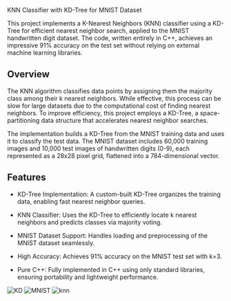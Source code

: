 
KNN Classifier with KD-Tree for MNIST Dataset

This project implements a K-Nearest Neighbors (KNN) classifier using a KD-Tree for efficient nearest neighbor search, applied to the MNIST handwritten digit dataset. The code, written entirely in C++, achieves an impressive 91% accuracy on the test set without relying on external machine learning libraries.


## Overview

The KNN algorithm classifies data points by assigning them the majority class among their k nearest neighbors. While effective, this process can be slow for large datasets due to the computational cost of finding nearest neighbors. To improve efficiency, this project employs a KD-Tree, a space-partitioning data structure that accelerates nearest neighbor searches.

The implementation builds a KD-Tree from the MNIST training data and uses it to classify the test data. The MNIST dataset includes 60,000 training images and 10,000 test images of handwritten digits (0-9), each represented as a 28x28 pixel grid, flattened into a 784-dimensional vector.


## Features

- KD-Tree Implementation: A custom-built KD-Tree organizes the training data, enabling fast nearest neighbor queries.



- KNN Classifier: Uses the KD-Tree to efficiently locate k nearest neighbors and predicts classes via majority voting.



- MNIST Dataset Support: Handles loading and preprocessing of the MNIST dataset seamlessly.



- High Accuracy: Achieves 91% accuracy on the MNIST test set with k=3.



- Pure C++: Fully implemented in C++ using only standard libraries, ensuring portability and lightweight performance.


![KD](https://github.com/user-attachments/assets/cd20e238-095b-47f1-a3f4-6beaac93ed51)
![MNIST](https://github.com/user-attachments/assets/59fe27c2-3140-4d35-b0c0-db670db7fa95)
![knn](https://github.com/user-attachments/assets/f521f5b1-516f-4b07-ae6d-66cdacb89879)
